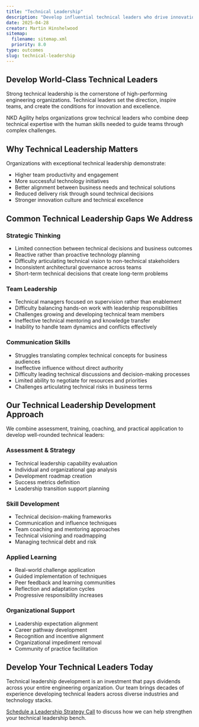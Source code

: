 ```yaml
---
title: "Technical Leadership"
description: "Develop influential technical leaders who drive innovation, guide teams effectively, and translate business needs into technical solutions."
date: 2025-04-28
creator: Martin Hinshelwood
sitemap:
  filename: sitemap.xml
  priority: 8.0
type: outcomes
slug: technical-leadership
---
```


## Develop World-Class Technical Leaders

Strong technical leadership is the cornerstone of high-performing engineering organizations. Technical leaders set the direction, inspire teams, and create the conditions for innovation and excellence.

NKD Agility helps organizations grow technical leaders who combine deep technical expertise with the human skills needed to guide teams through complex challenges.

## Why Technical Leadership Matters

Organizations with exceptional technical leadership demonstrate:

- Higher team productivity and engagement
- More successful technology initiatives
- Better alignment between business needs and technical solutions
- Reduced delivery risk through sound technical decisions
- Stronger innovation culture and technical excellence

## Common Technical Leadership Gaps We Address

### Strategic Thinking

- Limited connection between technical decisions and business outcomes
- Reactive rather than proactive technology planning
- Difficulty articulating technical vision to non-technical stakeholders
- Inconsistent architectural governance across teams
- Short-term technical decisions that create long-term problems

### Team Leadership

- Technical managers focused on supervision rather than enablement
- Difficulty balancing hands-on work with leadership responsibilities
- Challenges growing and developing technical team members
- Ineffective technical mentoring and knowledge transfer
- Inability to handle team dynamics and conflicts effectively

### Communication Skills

- Struggles translating complex technical concepts for business audiences
- Ineffective influence without direct authority
- Difficulty leading technical discussions and decision-making processes
- Limited ability to negotiate for resources and priorities
- Challenges articulating technical risks in business terms

## Our Technical Leadership Development Approach

We combine assessment, training, coaching, and practical application to develop well-rounded technical leaders:

### Assessment & Strategy

- Technical leadership capability evaluation
- Individual and organizational gap analysis
- Development roadmap creation
- Success metrics definition
- Leadership transition support planning

### Skill Development

- Technical decision-making frameworks
- Communication and influence techniques
- Team coaching and mentoring approaches
- Technical visioning and roadmapping
- Managing technical debt and risk

### Applied Learning

- Real-world challenge application
- Guided implementation of techniques
- Peer feedback and learning communities
- Reflection and adaptation cycles
- Progressive responsibility increases

### Organizational Support

- Leadership expectation alignment
- Career pathway development
- Recognition and incentive alignment
- Organizational impediment removal
- Community of practice facilitation

## Develop Your Technical Leaders Today

Technical leadership development is an investment that pays dividends across your entire engineering organization. Our team brings decades of experience developing technical leaders across diverse industries and technology stacks.

[Schedule a Leadership Strategy Call](#) to discuss how we can help strengthen your technical leadership bench.